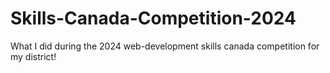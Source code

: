 # Skills-Canada-Competition-2024
What I did during the 2024 web-development skills canada competition for my district!
